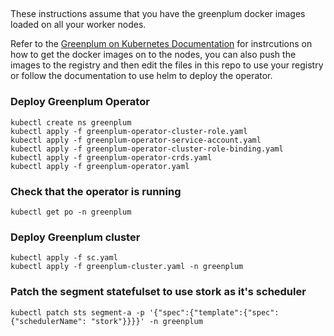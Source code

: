 ##
These instructions assume that you have the greenplum docker images loaded on all your worker nodes.

Refer to the [Greenplum on Kubernetes Documentation](https://greenplum-kubernetes.docs.pivotal.io/1-12/installing.html) for instrcutions on how to get the docker images on to the nodes, you can also push the images to the registry and then edit the files in this repo to use your registry or follow the documentation to use helm to deploy the operator.

### Deploy Greenplum Operator
```
kubectl create ns greenplum
kubectl apply -f greenplum-operator-cluster-role.yaml
kubectl apply -f greenplum-operator-service-account.yaml
kubectl apply -f greenplum-operator-cluster-role-binding.yaml
kubectl apply -f greenplum-operator-crds.yaml
kubectl apply -f greenplum-operator.yaml
```
### Check that the operator is running
```
kubectl get po -n greenplum
```
### Deploy Greenplum cluster
```
kubectl apply -f sc.yaml
kubectl apply -f greenplum-cluster.yaml -n greenplum
```
### Patch the segment statefulset to use stork as it's scheduler
```
kubectl patch sts segment-a -p '{"spec":{"template":{"spec": {"schedulerName": "stork"}}}}' -n greenplum
```
